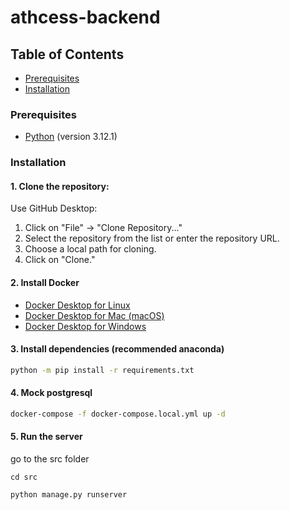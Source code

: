 # athcess-backend

## Table of Contents


- [Prerequisites](#prerequisites)
- [Installation](#installation)



### Prerequisites

- [Python](https://www.python.org/) (version 3.12.1)

### Installation

#### 1. Clone the repository:

Use GitHub Desktop:
   1. Click on "File" -> "Clone Repository..."
   2. Select the repository from the list or enter the repository URL.
   3. Choose a local path for cloning.
   4. Click on "Clone."

#### 2. Install Docker


- [Docker Desktop for Linux](https://docs.docker.com/desktop/install/linux-install/)
- [Docker Desktop for Mac (macOS)](https://docs.docker.com/desktop/install/mac-install/)
- [Docker Desktop for Windows](https://docs.docker.com/desktop/install/windows-install/)


#### 3. Install dependencies (recommended anaconda)

   ```sh
   python -m pip install -r requirements.txt
   ```

#### 4. Mock postgresql
   ```sh
   docker-compose -f docker-compose.local.yml up -d
   ```

#### 5. Run the server
go to the src folder
```
cd src
```
```sh
python manage.py runserver
```

